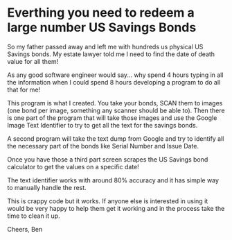 # Everthing you need to redeem a large number US Savings Bonds

So my father passed away and left me with hundreds us physical US Savings bonds. My estate lawyer told me I need to 
find the date of death value for all them! 

As any good software engineer would say... why spend 4 hours typing in all the information when I could spend 8 hours 
developing a program to do all that for me!

This program is what I created. You take your bonds, SCAN them to images 
(one bond per image, something any scanner should be able to). Then there is one part of the program
that will take those images and use the Google Image Text Identifier to try to get all the text for the 
savings bonds. 

A second program will take the text dump from Google and try to identify all the necessary part of the
bonds like Serial Number and Issue Date.

Once you have those a third part screen scrapes the US Savings bond calculator to get the values on a 
specific date!

The text identifier works with around 80% accuracy and it has simple way to manually handle the rest.

This is crappy code but it works. If anyone else is interested in using it would be very happy 
to help them get it working and in the process take the time to clean it up.

Cheers,
Ben

